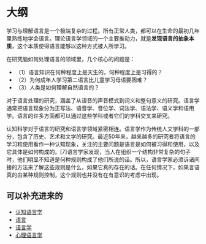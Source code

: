 
# 大纲


学习与理解语言是一个极端复杂的过程。所有正常人类，都可以在生命的最初几年里熟练地学会语言。理论语言学领域的一个主要推动力，就是**发现语言的抽象本质**，这个本质使得语言能够以这种方式被人所学习。

在研究脑如何处理语言的领域里，几个核心的问题是：

- （1）语言知识在何种程度上是天生的，何种程度上是习得的？
- （2）为何成年人学习第二语言比儿童学习母语要困难？
- （3）人类是如何理解自然语言的？


对于语言处理的研究，涵盖了从语音的声音模式到词义和整句意义的研究。语言学通常把语言现象分为正写法、语音学、音位学、词法学、语法学、语义学和语用学。语言的许多方面都可以通过这些学科或者它们的学科交叉来研究。

认知科学对于语言的研究和语言学领域紧密相连。语言学作为传统人文学科的一部分，包含了历史、艺术和文学的研究。最近50年来，越来越多的研究者将语言的学习和使用看作一种认知现象，关注的主要问题是语言是如何被习得和使用，以及它具体是如何构成的。[7]语言学家发现，当人在组织一个结构非常复杂的句子时，他们明显不知道是何种规则构成了他们所说的话。所以，语言学家必须诉诸间接的方法来了解这些规则是什么，如果它真的存在的话。在任何情况下，如果言语真的由某种规则控制，这个规则也并没有在有意识的考虑中出现。


## 可以补充进来的

-  [认知语言学](https://zh.wikipedia.org/wiki/认知语言学)
-  [语言](https://zh.wikipedia.org/wiki/语言)
-  [语言学](https://zh.wikipedia.org/wiki/语言学)
-  [心理语言学](https://zh.wikipedia.org/wiki/心理语言学)
